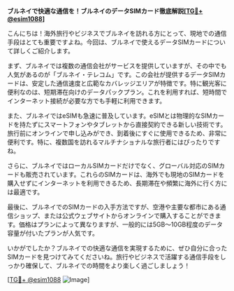 **ブルネイで快適な通信を！ブルネイのデータSIMカード徹底解説[[TG💪+ @esim1088](https://t.me/s/esim1088)]**

こんにちは！海外旅行やビジネスでブルネイを訪れる方にとって、現地での通信手段はとても重要ですよね。今回は、ブルネイで使えるデータSIMカードについて詳しくご紹介します。

まず、ブルネイでは複数の通信会社がサービスを提供していますが、その中でも人気があるのが「ブルネイ・テレコム」です。この会社が提供するデータSIMカードは、安定した通信速度と広範なカバレッジエリアが特徴です。特に観光客に便利なのは、短期滞在向けのデータパックプラン。これを利用すれば、短時間でインターネット接続が必要な方でも手軽に利用できます。

また、ブルネイではeSIMも急速に普及しています。eSIMとは物理的なSIMカードを持たずにスマートフォンやタブレットから直接契約できる新しい技術です。旅行前にオンラインで申し込みができ、到着後にすぐに使用できるため、非常に便利です。特に、複数国を訪れるマルチナショナルな旅行者にはぴったりですね。

さらに、ブルネイではローカルSIMカードだけでなく、グローバル対応のSIMカードも販売されています。これらのSIMカードは、海外でも現地のSIMカードを購入せずにインターネットを利用できるため、長期滞在や頻繁に海外に行く方には最適です。

最後に、ブルネイでのSIMカードの入手方法ですが、空港や主要な都市にある通信ショップ、または公式ウェブサイトからオンラインで購入することができます。価格はプランによって異なりますが、一般的には5GB～10GB程度のデータ容量が付いたプランが人気です。

いかがでしたか？ブルネイでの快適な通信を実現するために、ぜひ自分に合ったSIMカードを見つけてみてくださいね。旅行やビジネスで活躍する通信手段をしっかり確保して、ブルネイでの時間をより楽しく過ごしましょう！

[[TG💪+ @esim1088](https://t.me/s/esim1088) ![Image](https://i.postimg.cc/Y0z9fWf4/image.png)]